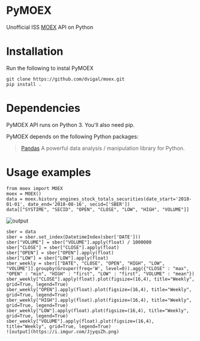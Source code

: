 # PyMOEX
Unofficial ISS [MOEX](https://iss.moex.com/iss/reference/) API on Python 
# Installation
Run the following to instal PyMOEX
```
git clone https://github.com/dvigal/moex.git
pip install .
```

# Dependencies
PyMOEX API runs on Python 3. You'll also need pip.

PyMOEX depends on the following Python packages:
> [Pandas](http://pandas.pydata.org/) A powerful data analysis / manipulation library for Python.

# Usage examples
```
from moex import MOEX
moex = MOEX()
data = moex.history_engines_stock_totals_securities(date_start='2018-01-01', date_end='2018-08-16', secid=['SBER'])
data[["SYSTIME", "SECID", "OPEN", "CLOSE", "LOW", "HIGH", "VOLUME"]]
```
![output](https://i.imgur.com/gq1tHfe.png)
```
sber = data
sber = sber.set_index(DatetimeIndex(sber['DATE']))
sber["VOLUME"] = sber["VOLUME"].apply(float) / 1000000
sber["CLOSE"] = sber["CLOSE"].apply(float)
sber["OPEN"] = sber["OPEN"].apply(float)
sber["LOW"] = sber["LOW"].apply(float)
sber_weekly = sber[["DATE", "CLOSE", "OPEN", "HIGH", "LOW", "VOLUME"]].groupby(Grouper(freq='W', level=0)).agg({"CLOSE" : "max", "OPEN" : "min", "HIGH" : "first", "LOW" : "first", "VOLUME" : "mean"})
sber_weekly["CLOSE"].apply(float).plot(figsize=(16,4), title="Weekly", grid=True, legend=True)
sber_weekly["OPEN"].apply(float).plot(figsize=(16,4), title="Weekly", grid=True, legend=True)
sber_weekly["HIGH"].apply(float).plot(figsize=(16,4), title="Weekly", grid=True, legend=True)
sber_weekly["LOW"].apply(float).plot(figsize=(16,4), title="Weekly", grid=True, legend=True)
sber_weekly["VOLUME"].apply(float).plot(figsize=(16,4), title="Weekly", grid=True, legend=True)
![output](https://i.imgur.com/JjyqsZh.png)
